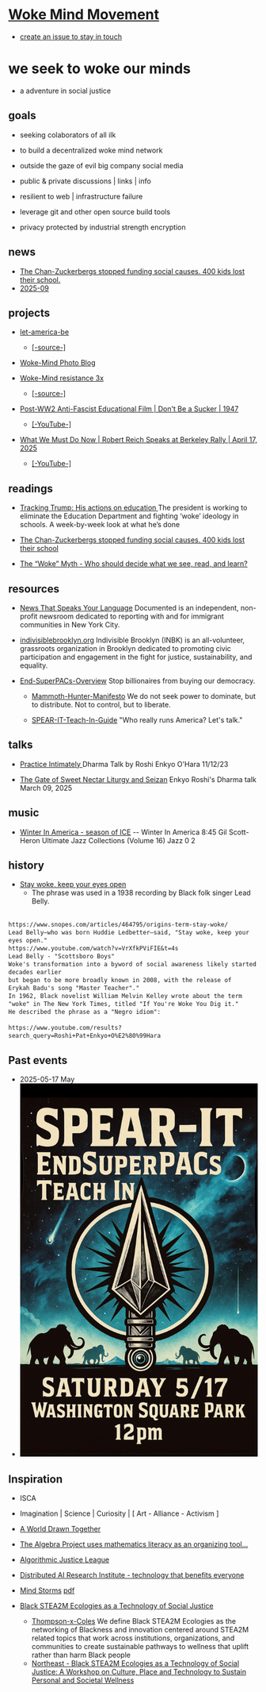 # [Woke Mind Movement](https://github.com/Woke-Mind/Movement)

- [create an issue to stay in touch](./aaa/how/onboard.md)

# we seek to woke our minds

- a adventure in social justice

## goals

- seeking colaborators of all ilk

- to build a decentralized woke mind network

- outside the gaze of evil big company social media

- public & private discussions | links | info

- resilient to web | infrastructure failure

- leverage git and other open source build tools

- privacy protected by industrial strength encryption

## news

- [The Chan-Zuckerbergs stopped funding social causes. 400 kids lost their school.](./aaa/news/Priscilla-Chan-and-Mark-Zuckerberg-philanthropy-pivot.pdf)
- [2025-09](./aaa/news/2025-09.md)

## projects

- [let-america-be](https://jht9629-nyu.github.io/let-america-be/src/qrcode/?group=s1)

  - [[-source-]](https://github.com/jht9629-nyu/let-america-be.git)

- [Woke-Mind Photo Blog](https://woke-mind-photo-blog.vercel.app/grid)

- [Woke-Mind resistance 3x](https://jht9629-nyu.github.io/resistance-3x/src/index-2.html)

  - [[-source-]](https://github.com/Woke-Mind/resistance-3x.git)

- [Post-WW2 Anti-Fascist Educational Film | Don't Be a Sucker | 1947](https://molab-itp.github.io/p5moLibrary/src/demo/mo-videoplayer/?playlist=8K6-cEAJZlE)

  - [[-YouTube-]](https://www.youtube.com/watch?]v=8K6-cEAJZlE)

- [What We Must Do Now | Robert Reich Speaks at Berkeley Rally | April 17, 2025](https://molab-itp.github.io/p5moLibrary/src/demo/mo-videoplayer/?playlist=ge5wsaTpuz8)
  - [[-YouTube-]](https://www.youtube.com/watch?v=ge5wsaTpuz8)

## readings

- [Tracking Trump: His actions on education ](https://hechingerreport.org/tracking-trump-his-actions-on-education) The president is working to eliminate the Education Department and fighting ‘woke’ ideology in schools. A week-by-week look at what he’s done

- [The Chan-Zuckerbergs stopped funding social causes. 400 kids lost their school](https://www.washingtonpost.com/technology/2025/06/29/mark-zuckerberg-priscilla-chan-school-closure/)

<!-- - [whimsyload](http://whimsyload.com/about-rodney/) -->

- [The “Woke” Myth - Who should decide what we see, read, and learn?](https://open.substack.com/pub/robertreich/p/who-decides-what-we-know-and-learn)

## resources

- [News That Speaks Your Language](https://documentedny.com/) Documented is an independent, non-profit newsroom dedicated to reporting with and for immigrant communities in New York City.

- [indivisiblebrooklyn.org](https://indivisiblebrooklyn.org/) Indivisible Brooklyn (INBK) is an all-volunteer, grassroots organization in Brooklyn dedicated to promoting civic participation and engagement in the fight for justice, sustainability, and equality.

- [End-SuperPACs-Overview](./aaa/spearit/End-SuperPACs-Overview.pdf) Stop billionaires from buying our democracy.

  - [Mammoth-Hunter-Manifesto](./aaa/spearit/Mammoth-Hunter-Manifesto.pdf) We do not seek power to dominate, but to distribute. Not to control, but to liberate.

  - [SPEAR-IT-Teach-In-Guide](./aaa/spearit/SPEAR-IT-Teach-In-Guide.pdf) "Who really runs America? Let's talk."

## talks

- [Practice Intimately ](https://www.youtube.com/watch?v=evrbqpSiY4g) Dharma Talk by Roshi Enkyo O'Hara 11/12/23

- [The Gate of Sweet Nectar Liturgy and Seizan](https://www.youtube.com/watch?v=zj91wwZH9qM) Enkyo Roshi's Dharma talk March 09, 2025

## music

- [Winter In America - season of ICE](https://music.apple.com/us/album/winter-in-america/308127684?i=308127738)
  -- Winter In America 8:45 Gil Scott-Heron Ultimate Jazz Collections (Volume 16) Jazz 0 2

## history

- [Stay woke, keep your eyes open](https://www.snopes.com/articles/464795/origins-term-stay-woke/)
  - The phrase was used in a 1938 recording by Black folk singer Lead Belly.

```

https://www.snopes.com/articles/464795/origins-term-stay-woke/
Lead Belly—who was born Huddie Ledbetter—said, "Stay woke, keep your eyes open."
https://www.youtube.com/watch?v=VrXfkPViFIE&t=4s
Lead Belly - "Scottsboro Boys"
Woke's transformation into a byword of social awareness likely started decades earlier
but began to be more broadly known in 2008, with the release of
Erykah Badu's song "Master Teacher"."
In 1962, Black novelist William Melvin Kelley wrote about the term "woke" in The New York Times, titled "If You're Woke You Dig it."
He described the phrase as a "Negro idiom":

https://www.youtube.com/results?search_query=Roshi+Pat+Enkyo+O%E2%80%99Hara

```

## Past events

- 2025-05-17 May
- ![Spearit May 17 Flyer.jpeg](./aaa/spearit/Spearit-May-17-Flyer.jpeg)

## Inspiration

- ISCA
- Imagination | Science | Curiosity | [ Art - Alliance - Activism ]

- [A World Drawn Together](https://www.caricature.org/)

- [The Algebra Project uses mathematics literacy as an organizing tool...](https://algebra.org/)

- [Algorithmic Justice League](https://www.ajl.org/)

- [Distributed AI Research Institute - technology that benefits everyone](https://www.dair-institute.org/)

- [Mind Storms](https://www.media.mit.edu/publications/mindstorms/) [pdf](https://worrydream.com/refs/Papert_1980_-_Mindstorms,_1st_ed.pdf)

- [Black STEA2M Ecologies as a Technology of Social Justice](https://docs.google.com/document/d/1hHQGZnN6TYTDGmNqOLXRAgc7Jg9el40TTNQAIKxOGn8/edit?tab=t.0)
  - [Thompson-x-Coles](https://drive.google.com/drive/folders/1W5aV78mfMnCUd_tGkTPImS_fWFPKGYmO)
    We define Black STEA2M Ecologies as the networking of Blackness and innovation centered around STEA2M related topics that work across institutions, organizations, and communities to create sustainable pathways to wellness that uplift rather than harm Black people
  - [Northeast - Black STEA2M Ecologies as a Technology of Social Justice: A Workshop on Culture, Place and Technology to Sustain Personal and Societal Wellness](https://icc.ucla.edu/invited-workshop-concepts/)
